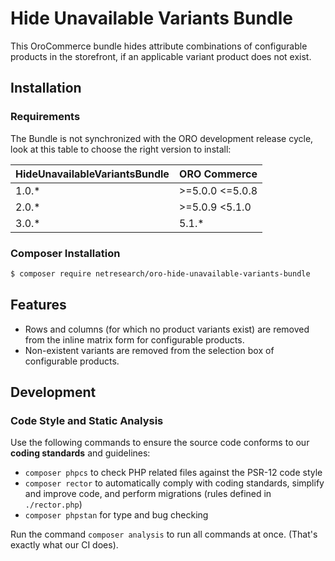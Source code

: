 # Hide Unavailable Variants Bundle

This OroCommerce bundle hides attribute combinations of configurable products in the
storefront, if an applicable variant product does not exist.

## Installation

### Requirements
The Bundle is not synchronized with the ORO development release cycle, look at this
table to choose the right version to install:

| HideUnavailableVariantsBundle | ORO Commerce      |
|-------------------------------|-------------------|
| 1.0.*                         | >=5.0.0   <=5.0.8 |
| 2.0.*                         | >=5.0.9   <5.1.0  |
| 3.0.*                         | 5.1.*             |

### Composer Installation

```bash
$ composer require netresearch/oro-hide-unavailable-variants-bundle
```

## Features

- Rows and columns (for which no product variants exist) are removed from the
  inline matrix form for configurable products.
- Non-existent variants are removed from the selection box of configurable products.

## Development

### Code Style and Static Analysis

Use the following commands to ensure the source code conforms to our **coding standards**
and guidelines:

* `composer phpcs` to check PHP related files against the PSR-12 code style
* `composer rector` to automatically comply with coding standards, simplify and improve
   code, and perform migrations (rules defined in `./rector.php`)
* `composer phpstan` for type and bug checking

Run the command `composer analysis` to run all commands at once. (That's exactly what
our CI does).
